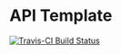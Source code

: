 # API Template

[![Travis-CI Build Status](https://api.travis-ci.org/synapsestudios/api-template.png?branch=master)](https://travis-ci.org/synapsestudios/api-template)

